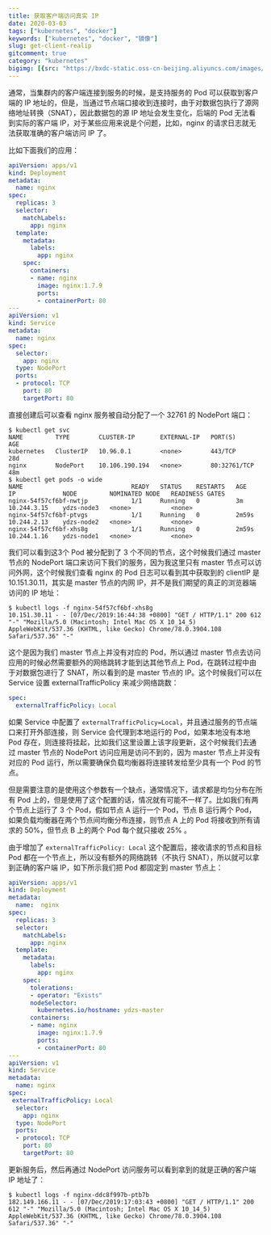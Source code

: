 ```yaml
---
title: 获取客户端访问真实 IP
date: 2020-03-03
tags: ["kubernetes", "docker"]
keywords: ["kubernetes", "docker", "镜像"]
slug: get-client-realip
gitcomment: true
category: "kubernetes"
bigimg: [{src: "https://bxdc-static.oss-cn-beijing.aliyuncs.com/images/20200303153403.png", desc: "https://unsplash.com/photos/EfIcvL2R5Ac"}]
---
```

通常，当集群内的客户端连接到服务的时候，是支持服务的 Pod 可以获取到客户端的 IP 地址的，但是，当通过节点端口接收到连接时，由于对数据包执行了源网络地址转换（SNAT），因此数据包的源 IP 地址会发生变化，后端的 Pod 无法看到实际的客户端 IP，对于某些应用来说是个问题，比如，nginx 的请求日志就无法获取准确的客户端访问 IP 了。

<!--more-->

比如下面我们的应用：

```yaml
apiVersion: apps/v1
kind: Deployment
metadata:
  name: nginx
spec:
  replicas: 3
  selector:
    matchLabels:
      app: nginx
  template:
    metadata:
      labels:
        app: nginx
    spec:
      containers:
      - name: nginx
        image: nginx:1.7.9
        ports:
        - containerPort: 80
---
apiVersion: v1
kind: Service
metadata:
  name: nginx
spec:
  selector:
    app: nginx
  type: NodePort
  ports:
  - protocol: TCP
    port: 80
    targetPort: 80
```

直接创建后可以查看 nginx 服务被自动分配了一个 32761 的 NodePort 端口：
```shell
$ kubectl get svc
NAME         TYPE        CLUSTER-IP       EXTERNAL-IP   PORT(S)        AGE
kubernetes   ClusterIP   10.96.0.1        <none>        443/TCP        28d
nginx        NodePort    10.106.190.194   <none>        80:32761/TCP   48m
$ kubectl get pods -o wide
NAME                              READY   STATUS    RESTARTS   AGE     IP             NODE         NOMINATED NODE   READINESS GATES
nginx-54f57cf6bf-nwtjp            1/1     Running   0          3m      10.244.3.15    ydzs-node3   <none>           <none>
nginx-54f57cf6bf-ptvgs            1/1     Running   0          2m59s   10.244.2.13    ydzs-node2   <none>           <none>
nginx-54f57cf6bf-xhs8g            1/1     Running   0          2m59s   10.244.1.16    ydzs-node1   <none>           <none>
```

我们可以看到这3个 Pod 被分配到了 3 个不同的节点，这个时候我们通过 master 节点的 NodePort 端口来访问下我们的服务，因为我这里只有 master 节点可以访问外网，这个时候我们查看 nginx 的 Pod 日志可以看到其中获取到的 clientIP 是 10.151.30.11，其实是 master 节点的内网 IP，并不是我们期望的真正的浏览器端访问的 IP 地址：
```shell
$ kubectl logs -f nginx-54f57cf6bf-xhs8g
10.151.30.11 - - [07/Dec/2019:16:44:38 +0800] "GET / HTTP/1.1" 200 612 "-" "Mozilla/5.0 (Macintosh; Intel Mac OS X 10_14_5) AppleWebKit/537.36 (KHTML, like Gecko) Chrome/78.0.3904.108 Safari/537.36" "-"
```

这个是因为我们 master 节点上并没有对应的 Pod，所以通过 master 节点去访问应用的时候必然需要额外的网络跳转才能到达其他节点上 Pod，在跳转过程中由于对数据包进行了 SNAT，所以看到的是 master 节点的 IP。这个时候我们可以在 Service 设置 externalTrafficPolicy 来减少网络跳数：
```yaml
spec:
  externalTrafficPolicy: Local
```

如果 Service 中配置了 `externalTrafficPolicy=Local`，并且通过服务的节点端口来打开外部连接，则 Service 会代理到本地运行的 Pod，如果本地没有本地 Pod 存在，则连接将挂起，比如我们这里设置上该字段更新，这个时候我们去通过 master 节点的 NodePort 访问应用是访问不到的，因为 master 节点上并没有对应的 Pod 运行，所以需要确保负载均衡器将连接转发给至少具有一个 Pod 的节点。
<!--adsense-text-->
但是需要注意的是使用这个参数有一个缺点，通常情况下，请求都是均匀分布在所有 Pod 上的，但是使用了这个配置的话，情况就有可能不一样了。比如我们有两个节点上运行了 3 个 Pod，假如节点 A 运行一个 Pod，节点 B 运行两个 Pod，如果负载均衡器在两个节点间均衡分布连接，则节点 A 上的 Pod 将接收到所有请求的 50%，但节点 B 上的两个 Pod 每个就只接收 25% 。

由于增加了 `externalTrafficPolicy: Local` 这个配置后，接收请求的节点和目标 Pod 都在一个节点上，所以没有额外的网络跳转（不执行 SNAT），所以就可以拿到正确的客户端 IP，如下所示我们把 Pod 都固定到 master 节点上：
```yaml
apiVersion: apps/v1
kind: Deployment
metadata:
  name:  nginx
spec:
  replicas: 3
  selector:
    matchLabels:
      app: nginx
  template:
    metadata:
      labels:
        app: nginx
    spec:
      tolerations:
      - operator: "Exists"
      nodeSelector:
        kubernetes.io/hostname: ydzs-master
      containers:
      - name: nginx
        image: nginx:1.7.9
        ports:
        - containerPort: 80
---
apiVersion: v1
kind: Service
metadata:
  name: nginx
spec:
 externalTrafficPolicy: Local
  selector:
    app: nginx
  type: NodePort
  ports:
  - protocol: TCP
    port: 80
    targetPort: 80
```

更新服务后，然后再通过 NodePort 访问服务可以看到拿到的就是正确的客户端 IP 地址了：

```shell
$ kubectl logs -f nginx-ddc8f997b-ptb7b
182.149.166.11 - - [07/Dec/2019:17:03:43 +0800] "GET / HTTP/1.1" 200 612 "-" "Mozilla/5.0 (Macintosh; Intel Mac OS X 10_14_5) AppleWebKit/537.36 (KHTML, like Gecko) Chrome/78.0.3904.108 Safari/537.36" "-"
```

<!--adsense-self-->
